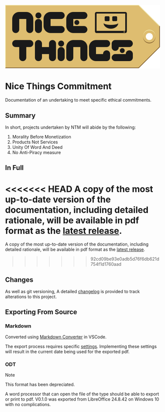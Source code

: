 ![Logo](./source/img/logo.svg)

# Nice Things Commitment

Documentation of an undertaking to meet specific ethical commitments.

## Summary

In short, projects undertaken by NTM will abide by the following:

1. Morality Before Monetization
2. Products Not Services
3. Unity Of Word And Deed
4. No Anti-Piracy measure

## In Full

<<<<<<< HEAD
A copy of the most up-to-date version of the documentation, including detailed rationale, will be available in pdf format as the [latest release](https://github.com/Nice-Things-Media/Commitment/releases/tag/v0.1.1).
=======
A copy of the most up-to-date version of the documentation, including detailed rationale, will be available in pdf format as the [latest release](https://github.com/Nice-Things-Media/Commitment/releases/tag/v0.1.0).
>>>>>>> 92cd09be93e0adb5d76f6db621d754f1d1760aad

## Changes

As well as git versioning, A detailed [changelog](./Changelog.md) is provided to track alterations to this project.

## Exporting From Source

### Markdown

Converted using [Markdown Converter](https://marketplace.visualstudio.com/items?itemName=manuth.markdown-converter) in VSCode.

The export process requires specific [settings](./settings/Settings.md). Implementing these settings will result in the current date being used for the exported pdf.

### ODT

> [!NOTE]
> This format has been depreciated.

A word processor that can open the file of the type should be able to export or print to pdf. V0.1.0 was exported from LibreOffice 24.8.42 on Windows 10 with no complications.

